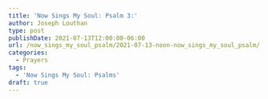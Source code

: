 ```yaml
---
title: 'Now Sings My Soul: Psalm 3:'
author: Joseph Louthan
type: post
publishDate: 2021-07-13T12:00:00-06:00
url: /now_sings_my_soul_psalm/2021-07-13-noon-now_sings_my_soul_psalm/
categories:
  - Prayers
tags:
  - 'Now Sings My Soul: Psalms'
draft: true
---
```

<pre>
<div style="font-variant: small-caps;">

</div>

</pre>
